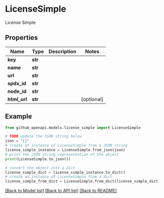 # LicenseSimple

License Simple

## Properties

Name | Type | Description | Notes
------------ | ------------- | ------------- | -------------
**key** | **str** |  | 
**name** | **str** |  | 
**url** | **str** |  | 
**spdx_id** | **str** |  | 
**node_id** | **str** |  | 
**html_url** | **str** |  | [optional] 

## Example

```python
from github_openapi.models.license_simple import LicenseSimple

# TODO update the JSON string below
json = "{}"
# create an instance of LicenseSimple from a JSON string
license_simple_instance = LicenseSimple.from_json(json)
# print the JSON string representation of the object
print(LicenseSimple.to_json())

# convert the object into a dict
license_simple_dict = license_simple_instance.to_dict()
# create an instance of LicenseSimple from a dict
license_simple_from_dict = LicenseSimple.from_dict(license_simple_dict)
```
[[Back to Model list]](../README.md#documentation-for-models) [[Back to API list]](../README.md#documentation-for-api-endpoints) [[Back to README]](../README.md)


